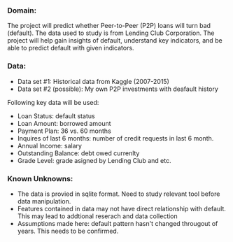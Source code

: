 
### Domain:

The project will predict whether Peer-to-Peer (P2P) loans will turn bad (default). The data used to study is from Lending Club Corporation. The project will help gain insights of default, understand key indicators, and be able to predict default with given indicators. 

### Data:

- Data set #1: Historical data from Kaggle (2007-2015)
- Data set #2 (possible): My own P2P investments with deafault history 

Following key data will be used: 
- Loan Status: default status
- Loan Amount: borrowed amount 
- Payment Plan: 36 vs. 60 months
- Inquires of last 6 months: number of credit requests in last 6 month.
- Annual Income: salary
- Outstanding Balance: debt owed currenlty
- Grade Level: grade asigned by Lending Club and etc.


### Known Unknowns:

- The data is provied in sqlite format. Need to study relevant tool before data manipulation.
- Features contained in data may not have direct relationship with default. This may lead to addtional reserach and data collection
- Assumptions made here: default pattern hasn't changed througout of years. This needs to be confirmed. 
